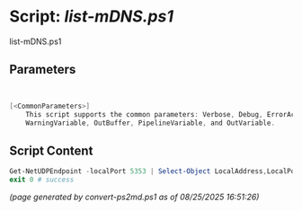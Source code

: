 Script: *list-mDNS.ps1*
========================

list-mDNS.ps1 


Parameters
----------
```powershell


[<CommonParameters>]
    This script supports the common parameters: Verbose, Debug, ErrorAction, ErrorVariable, WarningAction, 
    WarningVariable, OutBuffer, PipelineVariable, and OutVariable.
```

Script Content
--------------
```powershell
Get-NetUDPEndpoint -localPort 5353 | Select-Object LocalAddress,LocalPort,OwningProcess,@{ Name="Process"; Expression={((Get-Process -Id $_.OwningProcess).Name )} }
exit 0 # success
```

*(page generated by convert-ps2md.ps1 as of 08/25/2025 16:51:26)*

